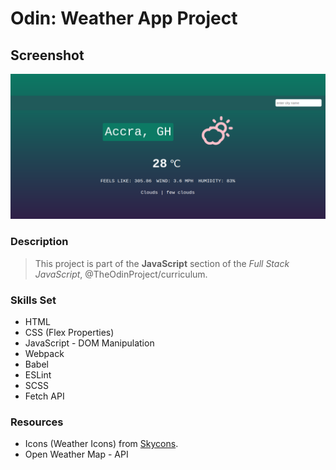 # Odin: Weather App Project

## Screenshot
![image info](./src/screenshots/Screenshot_2022-04-14_01-39-49.png)

### Description
> This project is part of the **JavaScript** section of the *Full Stack JavaScript*, @TheOdinProject/curriculum.

### Skills Set
- HTML
- CSS (Flex Properties)
- JavaScript - DOM Manipulation
- Webpack
- Babel
- ESLint
- SCSS
- Fetch API

### Resources
- Icons (Weather Icons) from [Skycons](https://www.svgrepo.com/).
- Open Weather Map - API